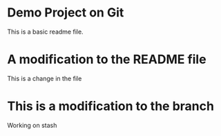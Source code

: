 # Demo Project on Git

This is a basic readme file.

# A modification to the README file

This is a change in the file

# This is a modification to the branch

Working on stash